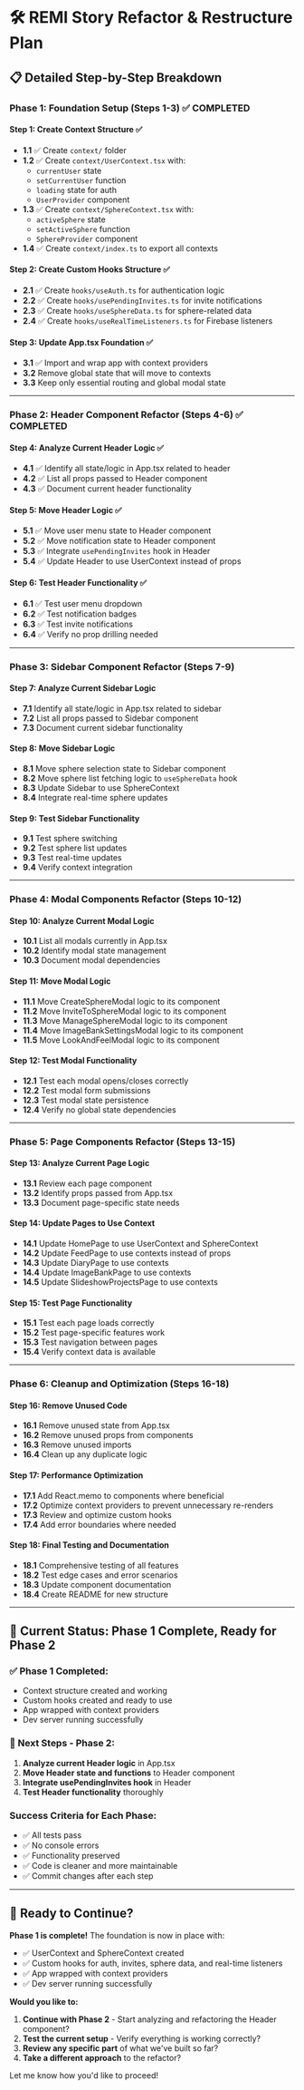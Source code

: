 # 🛠️ REMI Story Refactor & Restructure Plan

## 📋 **Detailed Step-by-Step Breakdown**

### **Phase 1: Foundation Setup (Steps 1-3)** ✅ **COMPLETED**

#### **Step 1: Create Context Structure** ✅
- **1.1** ✅ Create `context/` folder
- **1.2** ✅ Create `context/UserContext.tsx` with:
  - `currentUser` state
  - `setCurrentUser` function
  - `loading` state for auth
  - `UserProvider` component
- **1.3** ✅ Create `context/SphereContext.tsx` with:
  - `activeSphere` state
  - `setActiveSphere` function
  - `SphereProvider` component
- **1.4** ✅ Create `context/index.ts` to export all contexts

#### **Step 2: Create Custom Hooks Structure** ✅
- **2.1** ✅ Create `hooks/useAuth.ts` for authentication logic
- **2.2** ✅ Create `hooks/usePendingInvites.ts` for invite notifications
- **2.3** ✅ Create `hooks/useSphereData.ts` for sphere-related data
- **2.4** ✅ Create `hooks/useRealTimeListeners.ts` for Firebase listeners

#### **Step 3: Update App.tsx Foundation** ✅
- **3.1** ✅ Import and wrap app with context providers
- **3.2** Remove global state that will move to contexts
- **3.3** Keep only essential routing and global modal state

---

### **Phase 2: Header Component Refactor (Steps 4-6)** ✅ **COMPLETED**

#### **Step 4: Analyze Current Header Logic** ✅
- **4.1** ✅ Identify all state/logic in App.tsx related to header
- **4.2** ✅ List all props passed to Header component
- **4.3** ✅ Document current header functionality

#### **Step 5: Move Header Logic** ✅
- **5.1** ✅ Move user menu state to Header component
- **5.2** ✅ Move notification state to Header component
- **5.3** ✅ Integrate `usePendingInvites` hook in Header
- **5.4** ✅ Update Header to use UserContext instead of props

#### **Step 6: Test Header Functionality** ✅
- **6.1** ✅ Test user menu dropdown
- **6.2** ✅ Test notification badges
- **6.3** ✅ Test invite notifications
- **6.4** ✅ Verify no prop drilling needed

---

### **Phase 3: Sidebar Component Refactor (Steps 7-9)**

#### **Step 7: Analyze Current Sidebar Logic**
- **7.1** Identify all state/logic in App.tsx related to sidebar
- **7.2** List all props passed to Sidebar component
- **7.3** Document current sidebar functionality

#### **Step 8: Move Sidebar Logic**
- **8.1** Move sphere selection state to Sidebar component
- **8.2** Move sphere list fetching logic to `useSphereData` hook
- **8.3** Update Sidebar to use SphereContext
- **8.4** Integrate real-time sphere updates

#### **Step 9: Test Sidebar Functionality**
- **9.1** Test sphere switching
- **9.2** Test sphere list updates
- **9.3** Test real-time updates
- **9.4** Verify context integration

---

### **Phase 4: Modal Components Refactor (Steps 10-12)**

#### **Step 10: Analyze Current Modal Logic**
- **10.1** List all modals currently in App.tsx
- **10.2** Identify modal state management
- **10.3** Document modal dependencies

#### **Step 11: Move Modal Logic**
- **11.1** Move CreateSphereModal logic to its component
- **11.2** Move InviteToSphereModal logic to its component
- **11.3** Move ManageSphereModal logic to its component
- **11.4** Move ImageBankSettingsModal logic to its component
- **11.5** Move LookAndFeelModal logic to its component

#### **Step 12: Test Modal Functionality**
- **12.1** Test each modal opens/closes correctly
- **12.2** Test modal form submissions
- **12.3** Test modal state persistence
- **12.4** Verify no global state dependencies

---

### **Phase 5: Page Components Refactor (Steps 13-15)**

#### **Step 13: Analyze Current Page Logic**
- **13.1** Review each page component
- **13.2** Identify props passed from App.tsx
- **13.3** Document page-specific state needs

#### **Step 14: Update Pages to Use Context**
- **14.1** Update HomePage to use UserContext and SphereContext
- **14.2** Update FeedPage to use contexts instead of props
- **14.3** Update DiaryPage to use contexts
- **14.4** Update ImageBankPage to use contexts
- **14.5** Update SlideshowProjectsPage to use contexts

#### **Step 15: Test Page Functionality**
- **15.1** Test each page loads correctly
- **15.2** Test page-specific features work
- **15.3** Test navigation between pages
- **15.4** Verify context data is available

---

### **Phase 6: Cleanup and Optimization (Steps 16-18)**

#### **Step 16: Remove Unused Code**
- **16.1** Remove unused state from App.tsx
- **16.2** Remove unused props from components
- **16.3** Remove unused imports
- **16.4** Clean up any duplicate logic

#### **Step 17: Performance Optimization**
- **17.1** Add React.memo to components where beneficial
- **17.2** Optimize context providers to prevent unnecessary re-renders
- **17.3** Review and optimize custom hooks
- **17.4** Add error boundaries where needed

#### **Step 18: Final Testing and Documentation**
- **18.1** Comprehensive testing of all features
- **18.2** Test edge cases and error scenarios
- **18.3** Update component documentation
- **18.4** Create README for new structure

---

## 🎯 **Current Status: Phase 1 Complete, Ready for Phase 2**

### **✅ Phase 1 Completed:**
- Context structure created and working
- Custom hooks created and ready to use
- App wrapped with context providers
- Dev server running successfully

### **🚧 Next Steps - Phase 2:**
1. **Analyze current Header logic** in App.tsx
2. **Move Header state and functions** to Header component
3. **Integrate usePendingInvites hook** in Header
4. **Test Header functionality** thoroughly

### **Success Criteria for Each Phase:**
- ✅ All tests pass
- ✅ No console errors
- ✅ Functionality preserved
- ✅ Code is cleaner and more maintainable
- ✅ Commit changes after each step

---

## 🚦 **Ready to Continue?**

**Phase 1 is complete!** The foundation is now in place with:
- ✅ UserContext and SphereContext created
- ✅ Custom hooks for auth, invites, sphere data, and real-time listeners
- ✅ App wrapped with context providers
- ✅ Dev server running successfully

**Would you like to:**
1. **Continue with Phase 2** - Start analyzing and refactoring the Header component?
2. **Test the current setup** - Verify everything is working correctly?
3. **Review any specific part** of what we've built so far?
4. **Take a different approach** to the refactor?

Let me know how you'd like to proceed! 